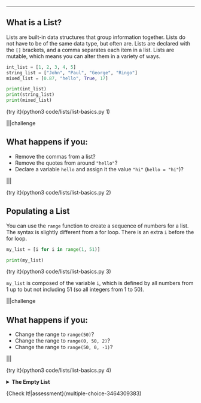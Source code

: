----------

## What is a List?

Lists are built-in data structures that group information together. Lists do not have to be of the same data type, but often are. Lists are declared with the `[]` brackets, and a comma separates each item in a list. Lists are mutable, which means you can alter them in a variety of ways.

```python
int_list = [1, 2, 3, 4, 5]
string_list = ["John", "Paul", "George", "Ringo"]
mixed_list = [0.87, "hello", True, 17]

print(int_list)
print(string_list)
print(mixed_list)
```

{try it}(python3 code/lists/list-basics.py 1)

|||challenge
## What happens if you:
* Remove the commas from a list?
* Remove the quotes from around `"hello"`?
* Declare a variable `hello` and assign it the value `"hi"` (`hello = "hi"`)?

|||

{try it}(python3 code/lists/list-basics.py 2)

## Populating a List

You can use the `range` function to create a sequence of numbers for a list. The syntax is slightly different from a for loop. There is an extra `i` before the for loop.

```python
my_list = [i for i in range(1, 51)]

print(my_list)
```

{try it}(python3 code/lists/list-basics.py 3)

`my_list` is composed of the variable `i`, which is defined by all numbers from 1 up to but not including 51 (so all integers from 1 to 50).

|||challenge
## What happens if you:
* Change the range to `range(50)`?
* Change the range to `range(0, 50, 2)`?
* Change the range to `range(50, 0, -1)`?

|||

{try it}(python3 code/lists/list-basics.py 4)

<details>
  <summary><strong>The Empty List</strong></summary>
  There is a special list called an empty list. This is a list that has no elements. An empty list looks like this: <code>my_list = []</code>. We will see how to add elements to an empty list in a later lesson.
</details>

{Check It!|assessment}(multiple-choice-3464309383)

